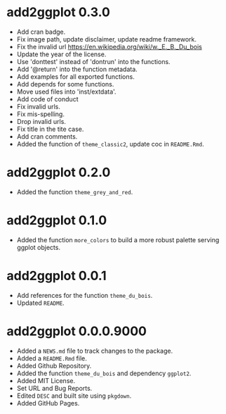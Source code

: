 # add2ggplot 0.3.0

* Add cran badge.
* Fix image path, update disclaimer, update readme framework.
* Fix the invalid url https://en.wikipedia.org/wiki/w._E._B._Du_bois
* Update the year of the license.
* Use 'donttest' instead of 'dontrun' into the functions.
* Add '@return' into the function metadata.
* Add examples for all exported functions.
* Add depends for some functions.
* Move used files into 'inst/extdata'.
* Add code of conduct
* Fix invalid urls.
* Fix mis-spelling.
* Drop invalid urls.
* Fix title in the tite case.
* Add cran comments.
* Added the function of `theme_classic2`, update coc in `README.Rmd`.

# add2ggplot 0.2.0

* Added the function `theme_grey_and_red`.

# add2ggplot 0.1.0

* Added the function `more_colors` to build a more robust palette serving ggplot objects.

# add2ggplot 0.0.1

* Add references for the function `theme_du_bois`.
* Updated `README`.

# add2ggplot 0.0.0.9000

* Added a `NEWS.md` file to track changes to the package.
* Added a `README.Rmd` file.
* Added Github Repository.
* Added the function `theme_du_bois` and dependency `ggplot2`.
* Added MIT License.
* Set URL and Bug Reports.
* Edited `DESC` and built site using `pkgdown`.
* Added GitHub Pages.
